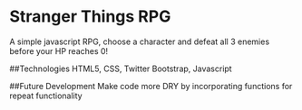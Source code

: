 # Stranger Things RPG
A simple javascript RPG, choose a character and defeat all 3 enemies before your HP reaches 0!

##Technologies
HTML5, CSS, Twitter Bootstrap, Javascript

##Future Development
Make code more DRY by incorporating functions for repeat functionality